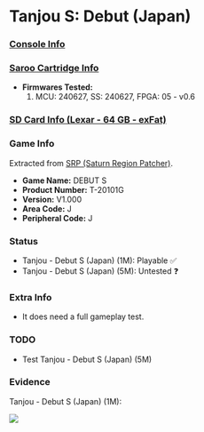 # Tanjou S: Debut (Japan)

### [Console Info](../../../../../Info/Consoles/VA13/README.md)

### [Saroo Cartridge Info](../../../../../Info/Cartridges/RetroGameParadiseStore/1.32F/README.md)

- <b>Firmwares Tested:</b>
  1. MCU: 240627, SS: 240627, FPGA: 05 - v0.6

### [SD Card Info (Lexar - 64 GB - exFat)](../../../../../Info/SdCards/Lexar/64GB/exfat/README.md)

### Game Info

Extracted from [SRP (Saturn Region Patcher)](https://segaxtreme.net/resources/saturn-region-patcher.81/download).

- <b>Game Name:</b> DEBUT S
- <b>Product Number:</b> T-20101G
- <b>Version:</b> V1.000
- <b>Area Code:</b> J
- <b>Peripheral Code:</b> J

### Status

- Tanjou - Debut S (Japan) (1M): Playable :white_check_mark:
- Tanjou - Debut S (Japan) (5M): Untested :question:

### Extra Info

- It does need a full gameplay test.

### TODO

- Test Tanjou - Debut S (Japan) (5M)

### Evidence

Tanjou - Debut S (Japan) (1M):

[![](https://img.youtube.com/vi/KCSYz1SZgTA/0.jpg)](https://www.youtube.com/watch?v=KCSYz1SZgTA)
